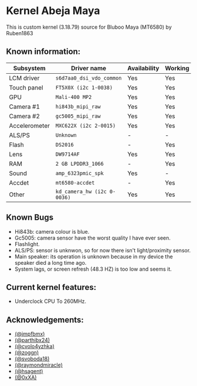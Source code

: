 # Kernel Abeja Maya

This is custom kernel (3.18.79) source for Bluboo Maya (MT6580) by Ruben1863

## Known information:
| Subsystem | Driver name | Availability | Working |
|-----------|-------------|--------------|---------|
| LCM driver | `s6d7aa0_dsi_vdo_common` | Yes | Yes |
| Touch panel | `FT5X0X (i2c 1-0038)` | Yes | Yes |
| GPU | `Mali-400 MP2` | Yes | Yes |
| Camera #1 | `hi843b_mipi_raw` | Yes | Yes |
| Camera #2 | `gc5005_mipi_raw` | Yes | Yes |
| Accelerometer | `MXC622X (i2c 2-0015)` | Yes | Yes |
| ALS/PS | `Unknown` | - | - |
| Flash | `DS2016` | - | Yes |
| Lens | `DW9714AF` | Yes | Yes |
| RAM | `2 GB LPDDR3_1066` | - | Yes |
| Sound | `amp_6323pmic_spk` | Yes | - |
| Accdet | `mt6580-accdet` | - | Yes |
| Other | `kd_camera_hw (i2c 0-0036)` | Yes | Yes |

## Known Bugs
- Hi843b: camera colour is blue.
- Gc5005: camera sensor have the worst quality I have ever seen.
- Flashlight.
- ALS/PS: sensor is unknwon, so for now there isn't light/proximity sensor.
- Main speaker: its operation is unknown because in my device the speaker died a long time ago.
- System lags, or screen refresh (48.3 HZ) is too low and seems it.

## Current kernel features:
* Underclock CPU To 260MHz.

## Acknowledgements:

* [(@jmpfbmx)](https://github.com/jmpfbmx)
* [(@parthibx24)](https://github.com/parthibx24)
* [(@cvolo4yzhka)](https://github.com/cvolo4yzhka)
* [(@zoggn)](https://github.com/zoggn)
* [(@svoboda18)](https://github.com/svoboda18)
* [(@raymondmiracle)](https://github.com/raymondmiracle)
* [(@hsagent)](https://github.com/hsagent)
* [(@0xXA)](https://github.com/0xXA)
